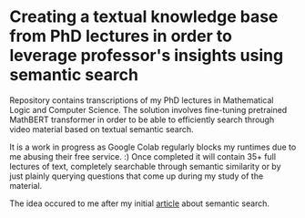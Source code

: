 # Creating a textual knowledge base from PhD lectures in order to leverage professor's insights using semantic search
Repository contains transcriptions of my PhD lectures in Mathematical Logic and Computer Science. The solution involves fine-tuning pretrained MathBERT transformer in order to be able to efficiently search through video material based on textual semantic search.

It is a work in progress as Google Colab regularly blocks my runtimes due to me abusing their free service. :)
Once completed it will contain 35+ full lectures of text, completely searchable through semantic similarity or by just plainly querying questions that come up during my study of the material.

The idea occured to me after my initial [article](https://www.linkedin.com/posts/matija-pajas-0b2a46143_how-to-get-more-out-of-your-meetings-using-activity-7042462394224119808-fZMB?utm_source=share&utm_medium=member_desktop) about semantic search.
